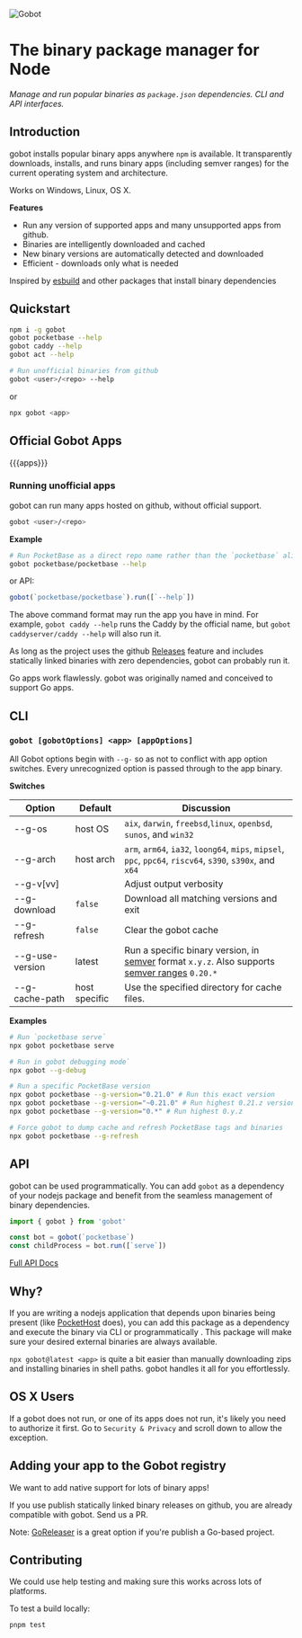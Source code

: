 ![Gobot](https://raw.githubusercontent.com/benallfree/gobot/main/assets/gobot-banner.png)

# The binary package manager for Node

_Manage and run popular binaries as `package.json` dependencies. CLI and API interfaces._

## Introduction

gobot installs popular binary apps anywhere `npm` is available. It transparently downloads, installs, and runs binary apps (including semver ranges) for the current operating system and architecture.

Works on Windows, Linux, OS X.

**Features**

- Run any version of supported apps and many unsupported apps from github.
- Binaries are intelligently downloaded and cached
- New binary versions are automatically detected and downloaded
- Efficient - downloads only what is needed

Inspired by [esbuild](https://esbuild.github.io/) and other packages that install binary dependencies

## Quickstart

```bash
npm i -g gobot
gobot pocketbase --help
gobot caddy --help
gobot act --help

# Run unofficial binaries from github
gobot <user>/<repo> --help
```

or

```bash
npx gobot <app>
```

## Official Gobot Apps

{{{apps}}}

### Running unofficial apps

gobot can run many apps hosted on github, without official support.

```bash
gobot <user>/<repo>
```

**Example**

```bash
# Run PocketBase as a direct repo name rather than the `pocketbase` alias
gobot pocketbase/pocketbase --help
```

or API:

```ts
gobot(`pocketbase/pocketbase`).run([`--help`])
```

The above command format may run the app you have in mind. For example, `gobot caddy --help` runs the Caddy by the official name, but `gobot caddyserver/caddy --help` will also run it.

As long as the project uses the github [Releases](https://docs.github.com/en/repositories/releasing-projects-on-github/managing-releases-in-a-repository) feature and includes statically linked binaries with zero dependencies, gobot can probably run it.

Go apps work flawlessly. gobot was originally named and conceived to support Go apps.

## CLI

### `gobot [gobotOptions] <app> [appOptions]`

All Gobot options begin with `--g-` so as not to conflict with app option switches. Every unrecognized option is passed through to the app binary.

**Switches**

| Option          | Default       | Discussion                                                                                                                                                   |
| --------------- | ------------- | ------------------------------------------------------------------------------------------------------------------------------------------------------------ |
| --g-os          | host OS       | `aix`, `darwin`, `freebsd`,`linux`, `openbsd`, `sunos`, and `win32`                                                                                          |
| --g-arch        | host arch     | `arm`, `arm64`, `ia32`, `loong64`, `mips`, `mipsel`, `ppc`, `ppc64`, `riscv64`, `s390`, `s390x`, and `x64`                                                   |
| --g-v[vv]       |               | Adjust output verbosity                                                                                                                                      |
| --g-download    | `false`       | Download all matching versions and exit                                                                                                                      |
| --g-refresh     | `false`       | Clear the gobot cache                                                                                                                                        |
| --g-use-version | latest        | Run a specific binary version, in [semver](https://semver.org/) format `x.y.z`. Also supports [semver ranges](https://www.npmjs.com/package/semver) `0.20.*` |
| --g-cache-path  | host specific | Use the specified directory for cache files.                                                                                                                 |

**Examples**

```bash
# Run `pocketbase serve`
npx gobot pocketbase serve

# Run in gobot debugging mode`
npx gobot --g-debug

# Run a specific PocketBase version
npx gobot pocketbase --g-version="0.21.0" # Run this exact version
npx gobot pocketbase --g-version="~0.21.0" # Run highest 0.21.z version
npx gobot pocketbase --g-version="0.*" # Run highest 0.y.z

# Force gobot to dump cache and refresh PocketBase tags and binaries
npx gobot pocketbase --g-refresh
```

## API

gobot can be used programmatically. You can add `gobot` as a dependency of your nodejs package and benefit from the seamless management of binary dependencies.

```ts
import { gobot } from 'gobot'

const bot = gobot(`pocketbase`)
const childProcess = bot.run([`serve`])
```

[Full API Docs](https://github.com/pockethost/gobot/blob/main/docs/modules.md)

## Why?

If you are writing a nodejs application that depends upon binaries being present (like [PocketHost](https://github.com/pockethost/pockethost) does), you can add this package as a dependency and execute the binary via CLI or programmatically . This package will make sure your desired external binaries are always available.

`npx gobot@latest <app>` is quite a bit easier than manually downloading zips and installing binaries in shell paths. gobot handles it all for you effortlessly.

## OS X Users

If a gobot does not run, or one of its apps does not run, it's likely you need to authorize it first. Go to `Security & Privacy` and scroll down to allow the exception.

## Adding your app to the Gobot registry

We want to add native support for lots of binary apps!

If you use publish statically linked binary releases on github, you are already compatible with gobot. Send us a PR.

Note: [GoReleaser](https://goreleaser.com/) is a great option if you're publish a Go-based project.

## Contributing

We could use help testing and making sure this works across lots of platforms.

To test a build locally:

```bash
pnpm test
```
